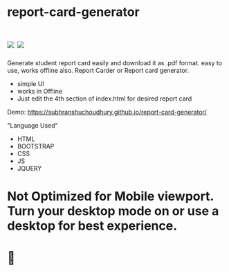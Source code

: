# report-card-generator
# <img src="https://img.shields.io/badge/Status-Complete-green"> <img src="https://img.shields.io/badge/Ver-1.0.0-red">
Generate student report card easily and download it as .pdf format. easy to use, works offline also. Report Carder or Report card generator.

- simple UI
- works in Offline
- Just edit the 4th section of index.html for desired report card

Demo: https://subhranshuchoudhury.github.io/report-card-generator/

"Language Used"

- HTML
- BOOTSTRAP 
- CSS
- JS
- JQUERY
# Not Optimized for Mobile viewport. Turn your desktop mode on or use a desktop for best experience.
# 🍫
